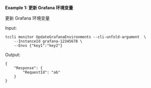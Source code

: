 **Example 1: 更新 Grafana 环境变量**

更新 Grafana 环境变量

Input: 

```
tccli monitor UpdateGrafanaEnvironments --cli-unfold-argument  \
    --InstanceId grafana-12345678 \
    --Envs {"key1":"key2"}
```

Output: 
```
{
    "Response": {
        "RequestId": "ab"
    }
}
```

